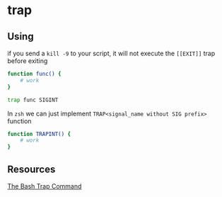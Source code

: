 # trap

## Using

if you send a `kill -9` to your script, it will not execute the `[[EXIT]]` trap before exiting

```bash
function func() {
	# work
}

trap func SIGINT
```

In `zsh` we can just implement `TRAP<signal_name without SIG prefix>` function

```bash
function TRAPINT() {
	# work
}
```

## Resources

[The Bash Trap Command](https://www.linuxjournal.com/content/bash-trap-command)